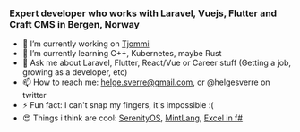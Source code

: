### Expert developer who works with Laravel, Vuejs, Flutter and Craft CMS in Bergen, Norway


- 🔭 I’m currently working on [Tjommi](https://tjommi.app) 
- 🌱 I’m currently learning C++, Kubernetes, maybe Rust
- 💬 Ask me about Laravel, Flutter, React/Vue or Career stuff (Getting a job, growing as a developer, etc)
- 📫 How to reach me: helge.sverre@gmail.com, or @helgesverre on twitter
- ⚡ Fun fact: I can't snap my fingers, it's impossible :(
- 😍 Things i think are cool: [SerenityOS](http://serenityos.org/), [MintLang](https://www.mint-lang.com/), [Excel in f#](https://www.youtube.com/watch?v=Bnm71YEt_lI)
